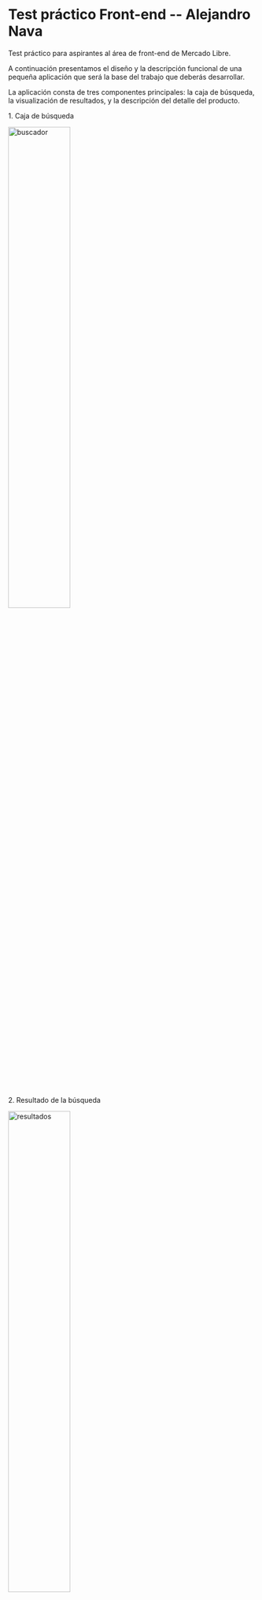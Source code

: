 # Test práctico Front-end -- Alejandro Nava
Test práctico para aspirantes al área de front-end de Mercado Libre.

A continuación presentamos el diseño y la descripción funcional de una pequeña aplicación que será la base del trabajo que deberás desarrollar.

La aplicación consta de tres componentes principales: la caja de búsqueda, la visualización de resultados, y la descripción del detalle del producto.
<div>
<p> 1. Caja de búsqueda </p>
  <img src="images/01_Buscador.png" alt="buscador" width="50%">
<p> 2. Resultado de la búsqueda</p>  
  <img src="images/02_Resultados.png" alt="resultados" width="50%"> 
<p> 3. Detalle del producto </p>
  <img src="images/02_Detalle.png" alt="detalle" width="50%">
</div>

### Te pedimos
  - En base a los diseños dados, construir las siguientes tres vistas:
    - Caja de búsqueda
    - Resultados de la búsqueda
    - Detalle del producto
  - Las vistas son navegables de manera independiente y cuentan con su propia url:
    - Caja de Búsqueda: “/”
    - Resultados de la búsqueda:“/items?search=”
    - Detalle del producto: “/items/:id”
  - Construir los siguientes endpoints para ser utilizados desde las vistas:
    - /api/items?q=:query
    
      Estructura:

            {
              "author": {
                "name": String,
                "lastname": String 
              },
              "categories": [String, String, String], 
              "items": [
                {
                  "id": String,
                  "title": String,
                  "price": {
                    "currency": String,
                    "amount": Number,
                    "decimals": Number
                  },
                  "picture": String,
                  "condition": String,
                  "free_shipping": Boolean
              }]
            }
    - /api/items/:id

      Estructura:
        
          {
            "author": {
              "name": String,
              "lastname": String 
            },
            "item":
              {
                "id": String,
                "title": String,
                "price": {
                  "currency": String,
                  "amount": Number,
                  "decimals": Number
                },
                "picture": String,
                "condition": String,
                "free_shipping": Boolean,
                "sold_quantity": Number,
                "description": String,
                "category": [String]        
            }
          }

### Descripción funcional de la aplicación

- En la vista de caja de búsqueda, debería poder ingresar el producto a buscar y al enviar el formulario navegar a la vista de Resultados de búsqueda, visualizando solo 4 productos. Luego, al hacer clic sobre uno de ellos, debería navegar a la vista de Detalle de Producto.
- Dado un id de producto, debería poder ingresar directamente a la vista de detalle de producto.

## Desarrollo 🛠️

Instrucciones para poder instalar y ejecutar el test práctico para aspirantes 
al área de front-end de Mercado Libre.

Cada proyecto tiene su README más específico en la raiz de su carpeta.

Aquí se encuentran las consideraciones e instrucciones generales.

##  Requerimientos 📝
  - Node >= 14.20.1
  - Npm >= 6.14.17

## Estructura del proyecto 
``` sh
├───client/                                           ------> Front-end
│   ├───public/
│   │   ├───favicon.ico
│   │   ├───index.html
│   │   ├───manifest.json
│   │   └───robots.txt
│   ├───src/
│   │   ├───assets/
│   │   │   ├───icons/
│   │   │   │   ├───ic_Search.png
│   │   │   │   ├───ic_Search@2x.png.png.png
│   │   │   │   ├───ic_shipping.png
│   │   │   │   └───ic_shipping@2x.png.png.png
│   │   │   └───images/
│   │   │       ├───Logo_ML.png
│   │   │       └───Logo_ML@2x.png.png.png
│   │   ├───components/
│   │   │   ├───Breadcrumbs.tsx
│   │   │   ├───Buttom.tsx
│   │   │   ├───CardItem.tsx
│   │   │   ├───Description.tsx
│   │   │   └───Header.tsx
│   │   ├───pages/
│   │   │   ├───DescriptionItem.tsx
│   │   │   ├───Home.tsx
│   │   │   └───Results.tsx
│   │   ├───routes/
│   │   │   └───routes.tsx
│   │   ├───styles/
│   │   │   ├───base/
│   │   │   │   └───_global.scss
│   │   │   ├───components/
│   │   │   │   ├───_breadcrumb.scss
│   │   │   │   ├───_button.scss
│   │   │   │   ├───_carditem.scss
│   │   │   │   ├───_description.scss
│   │   │   │   ├───_header.scss
│   │   │   │   └───_results.scss
│   │   │   └───index.scss
│   │   ├───utils/
│   │   │   └───formatPrice.ts
│   │   ├───App.test.tsx
│   │   ├───App.tsx
│   │   ├───index.tsx
│   │   ├───logo.svg
│   │   ├───reportWebVitals.ts
│   │   └───setupTests.ts
│   ├───README.md
│   ├───package-lock.json
│   ├───package.json
│   └───tsconfig.json
├───images/                                       
│   ├───01_Buscador.png
│   ├───02_Detalle.png
│   ├───02_Resultados.png
│   ├───api-detalle.png
│   ├───api-resultados.png
│   ├───detalle.png
│   ├───home.png
│   └───resultados.png
├───server/                                         ------> Servidor APIs
│   ├───src/
│   │   ├───models/
│   │   │   ├───item.ts
│   │   │   └───search.ts
│   │   ├───routes/
│   │   │   ├───itemDescription.ts
│   │   │   └───search.ts
│   │   ├───utils/
│   │   │   └───formatPrice.ts
│   │   └───index.ts
│   ├───README.md
│   ├───package-lock.json
│   └───package.json
└───README.md
```

## Servidor 🔗
  Navegar dentro de la carpeta `server` con el comando
  `cd server/`

  ## Instalación 🚧
  Instalamos las dependencias necesarias ejecutando el comando 
  `npm install`

  ## Ejecución 🚀
  Para poder iniciar nuestro servidor ejecutamos el comando `npm run dev`
  nos devolvera un mensaje en consola  similar a este `Server running at 8000` 
  esto nos informa que ya se encuentra activo, de igual manera lo podemos 
  visualizar en http://localhost:8000


## Cliente 🔗
  Navegar dentro de la carpeta `client` con el comando
  `cd client/`

  ## Instalación 🚧
  Instalamos las dependencias necesarias ejecutando el comando 
  `npm install`

  ## Ejecución 🚀
  Para poder ejecutar nuestro cliente ejecutamos el comando `npm start`
  Lo podemos visualizar en http://localhost:3000
